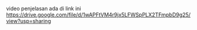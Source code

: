 video penjelasan ada di link ini
https://drive.google.com/file/d/1wAPFtVM4r9jx5LFWSpPLX2TFmpbD9g25/view?usp=sharing
